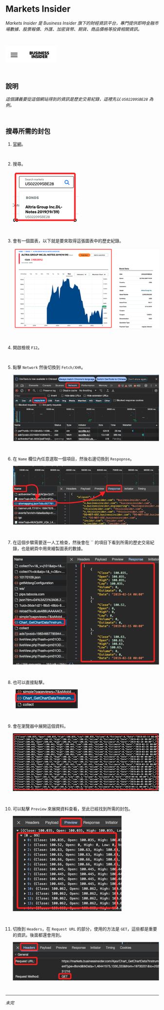# Markets Insider

_Markets Insider 是 Business Insider 旗下的財經資訊平台，專門提供即時金融市場數據、股票報價、外匯、加密貨幣、期貨、商品價格等投資相關資訊。_

<br>

![](images/img_23.png)

<br>

## 說明

_這個講義要從這個網站得到的資訊是歷史交易紀錄，這裡先以 `US02209SBE28` 為例。_

<br>

## 搜尋所需的封包

1. [官網](https://markets.businessinsider.com/)。

<br>

2. 搜尋。

    ![](images/img_24.png)

<br>

3. 會有一個圖表，以下就是要來取得這張圖表中的歷史紀錄。

    ![](images/img_25.png)

<br>

4. 開啟檢視 `F12`。

<br>

5. 點擊 `Network` 然後切換到 `Fetch/XHR`。

    ![](images/img_26.png)

<br>

6. 在 `Name` 欄位內任意選取一個項目，然後右邊切換到 `Respopnse`。

    ![](images/img_27.png)

<br>

7. 在這個步驟需要逐一人工檢查，然後會在 `` 的項目下看到所需的歷史交易紀錄，也是網頁中用來繪製圖表的數據。

    ![](images/img_28.png)

<br>

8. 也可以直接點擊。

    ![](images/img_29.png)

<br>

9. 會在瀏覽器中展開這個資料。

    ![](images/img_30.png)

<br>

10. 可以點擊 `Preview` 來展開資料查看，至此已經找到所需的封包。

    ![](images/img_31.png)

<br>

11. 切換到 `Headers`，在 `Request URL` 的部分，使用的方法是 `GET`，這些都是重要的資訊，後面都還會用到。

    ![](images/img32.png)

<br>

___

_未完_
